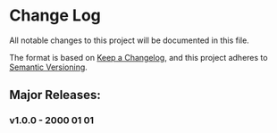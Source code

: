 # Change Log
All notable changes to this project will be documented in this file.

The format is based on [Keep a Changelog](https://keepachangelog.com/en/1.0.0/),
and this project adheres to [Semantic Versioning](https://semver.org/spec/v2.0.0.html).

<!-- ## [Unreleased]
#### Added
#### Changed
#### Removed -->

## Major Releases:
### v1.0.0 - 2000 01 01

<!-- ## Minor Releases:
### [v1.1.0] - 2000 01 01

## All Changes:
### [v1.1.0] - 2000 01 01
### v1.0.0 - 2000 01 01 -->

<!-- LINKS -->
<!-- RELEASES -->
[Unreleased]: https://github.com/karnthis/cwac2019/compare/v1.0.0...HEAD
<!-- [v1.1.0]: https://github.com/karnthis/cwac2019/compare/v1.0.0...v1.1.0 -->

<!-- ISSUES -->